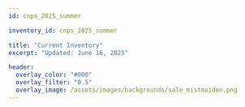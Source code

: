 ```yaml
---
id: cnps_2025_summer

inventory_id: cnps_2025_summer

title: "Current Inventory"
excerpt: "Updated: June 16, 2025" 

header:
  overlay_color: "#000"
  overlay_filter: "0.5"
  overlay_image: /assets/images/backgrounds/sale_mistmaiden.png
---
```


